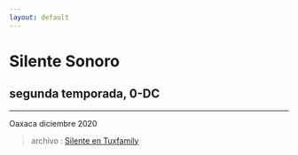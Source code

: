 ```yaml
---
layout: default
---
```

# Silente Sonoro
## segunda temporada, 0-DC

---

Oaxaca diciembre 2020

> archivo : [Silente en Tuxfamily](https://silente.tuxfamily.org)

